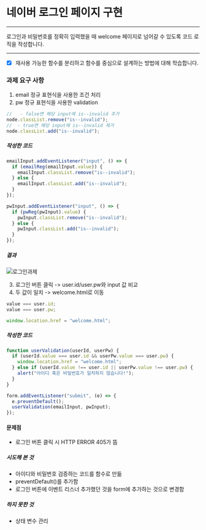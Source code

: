 # 네이버 로그인 페이지 구현

---

로그인과 비밀번호를 정확히 입력했을 때 welcome 페이지로 넘어갈 수 있도록 코드 로직을 작성합니다.

---

- [x] 재사용 가능한 함수를 분리하고 함수를 중심으로 설계하는 방법에 대해 학습합니다.

### 과제 요구 사항

1. email 정규 표현식을 사용한 조건 처리
2. pw 정규 표현식을 사용한 validation

```javascript
//   - false면 해당 input에 is--invalid 추가
node.classList.remove("is--invalid");
//  - true면 해당 input에 is--invalid 제거
node.classList.add("is--invalid");
```

##### 작성한 코드

```javascript
emailInput.addEventListener("input", () => {
  if (emailReg(emailInput.value)) {
    emailInput.classList.remove("is--invalid");
  } else {
    emailInput.classList.add("is--invalid");
  }
});

pwInput.addEventListener("input", () => {
  if (pwReg(pwInput).value) {
    pwInput.classList.remove("is--invalid");
  } else {
    pwInput.classList.add("is--invalid");
  }
});
```

##### 결과

![로그인과제](https://github.com/Jisoo0907/js-homework/assets/102653945/991dda00-6d1e-4eb6-9cc6-9450be5f931b)

3. 로그인 버튼 클릭 -> user.id/user.pw와 input 값 비교
4. 두 값이 일치 -> welcome.html로 이동

```javascript
value === user.id;
value === user.pw;

window.location.href = "welcome.html";
```

##### 작성한 코드

```javascript
function userValidation(userId, userPw) {
  if (userId.value === user.id && userPw.value === user.pw) {
    window.location.href = "welcome.html";
  } else if (userId.value !== user.id || userPw.value !== user.pw) {
    alert("아이디 혹은 비밀번호가 일치하지 않습니다!");
  }
}

form.addEventListener("submit", (e) => {
  e.preventDefault();
  userValidation(emailInput, pwInput);
});
```

#### 문제점

- 로그인 버튼 클릭 시 HTTP ERROR 405가 뜸

##### 시도해 본 것

- 아이디와 비밀번호 검증하는 코드를 함수로 만듦
- preventDefault()를 추가함
- 로그인 버튼에 이벤트 리스너 추가했던 것을 form에 추가하는 것으로 변경함

##### 하지 못한 것

- 상태 변수 관리
